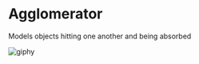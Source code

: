 # Agglomerator
Models objects hitting one another and being absorbed

![giphy](https://user-images.githubusercontent.com/12567476/26956856-eed1fd00-4c8e-11e7-898b-8f7a03325932.gif)
